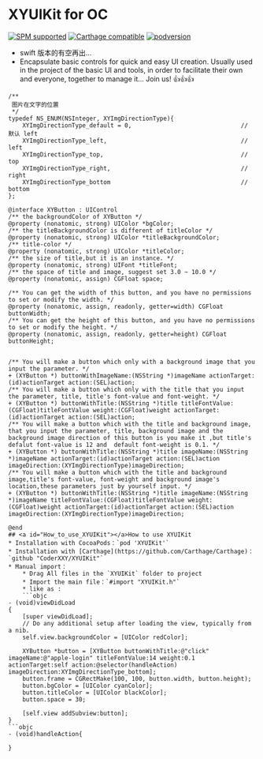 # XYUIKit for OC
[![SPM supported](https://img.shields.io/badge/SPM-supported-4BC51D.svg?style=flat)](https://github.com/apple/swift-package-manager)
[![Carthage compatible](https://img.shields.io/badge/Carthage-compatible-4BC51D.svg?style=flat)](https://github.com/Carthage/Carthage)
[![podversion](https://img.shields.io/cocoapods/v/XYUIKit.svg)](https://cocoapods.org/pods/XYUIKit)

* swift 版本的有空再出...
* Encapsulate basic controls for quick and easy UI creation. Usually used in the project of the basic UI and tools, in order to facilitate their own and everyone, together to manage it... Join us! 👍👍👍
```objc
/**
 图片在文字的位置
 */
typedef NS_ENUM(NSInteger, XYImgDirectionType){
    XYImgDirectionType_default = 0,                               //  默认 left
    XYImgDirectionType_left,                                      //  left
    XYImgDirectionType_top,                                       //  top
    XYImgDirectionType_right,                                     //  right
    XYImgDirectionType_bottom                                     //  bottom
};

@interface XYButton : UIControl
/** the backgroundColor of XYButton */
@property (nonatomic, strong) UIColor *bgColor;
/** the titleBackgroundColor is different of titleColor */
@property (nonatomic, strong) UIColor *titleBackgroundColor;
/** title-color */
@property (nonatomic, strong) UIColor *titleColor;
/** the size of title,but it is an instance. */
@property (nonatomic, strong) UIFont *titleFont;
/** the space of title and image, suggest set 3.0 ~ 10.0 */
@property (nonatomic, assign) CGFloat space;

/** You can get the width of this button, and you have no permissions to set or modify the width. */
@property (nonatomic, assign, readonly, getter=width) CGFloat buttonWidth;
/** You can get the height of this button, and you have no permissions to set or modify the height. */
@property (nonatomic, assign, readonly, getter=height) CGFloat buttonHeight;


/** You will make a button which only with a background image that you input the parameter. */
+ (XYButton *) buttonWithImageName:(NSString *)imageName actionTarget:(id)actionTarget action:(SEL)action;
/** You will make a button which only with the title that you input the parameter, title, title's font-value and font-weight. */
+ (XYButton *) buttonWithTitle:(NSString *)title titleFontValue:(CGFloat)titleFontValue weight:(CGFloat)weight actionTarget:(id)actionTarget action:(SEL)action;
/** You will make a button which with the title and background image, that you input the parameter, title, background image and the background image direction of this button is you make it ,but title's defalut font-value is 12 and  default font-weight is 0.1. */
+ (XYButton *) buttonWithTitle:(NSString *)title imageName:(NSString *)imageName actionTarget:(id)actionTarget action:(SEL)action imageDirection:(XYImgDirectionType)imageDirection;
/** You will make a button which with the title and background image,title's font-value, font-weight and background image's location,these parameters just by yourself input. */
+ (XYButton *) buttonWithTitle:(NSString *)title imageName:(NSString *)imageName titleFontValue:(CGFloat)titleFontValue weight:(CGFloat)weight actionTarget:(id)actionTarget action:(SEL)action imageDirection:(XYImgDirectionType)imageDirection;

@end
## <a id="How_to_use_XYUIKit"></a>How to use XYUIKit
* Installation with CocoaPods：`pod 'XYUIKit'`
* Installation with [Carthage](https://github.com/Carthage/Carthage)：`github "CoderXXY/XYUIKit"`
* Manual import：
    * Drag All files in the `XYUIKit` folder to project
    * Import the main file：`#import "XYUIKit.h"`
    * like as :
    ```objc
- (void)viewDidLoad
{
    [super viewDidLoad];
	// Do any additional setup after loading the view, typically from a nib.
    self.view.backgroundColor = [UIColor redColor];
    
    XYButton *button = [XYButton buttonWithTitle:@"click" imageName:@"apple-login" titleFontValue:14 weight:0.1 actionTarget:self action:@selector(handleAction) imageDirection:XYImgDirectionType_bottom];
    button.frame = CGRectMake(100, 100, button.width, button.height);
    button.bgColor = [UIColor cyanColor];
    button.titleColor = [UIColor blackColor];
    button.space = 30;
    
    [self.view addSubview:button];
}
```objc
- (void)handleAction{
    
}


